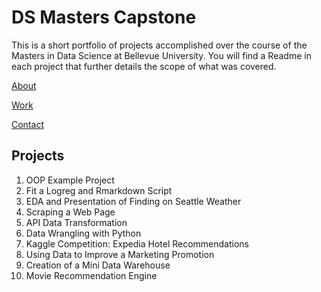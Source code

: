 # DS Masters Capstone

This is a short portfolio of projects accomplished over the course of the Masters in Data Science at Bellevue University. You will find a Readme in each project that further details the scope of what was covered. 

[About](docs/About.md)

[Work](docs/Work.md)

[Contact](docs/Contact.md)

## Projects
1. OOP Example Project
2. Fit a Logreg and Rmarkdown Script
3. EDA and Presentation of Finding on Seattle Weather
4. Scraping a Web Page
5. API Data Transformation
6. Data Wrangling with Python
7. Kaggle Competition: Expedia Hotel Recommendations
8. Using Data to Improve a Marketing Promotion 
9. Creation of a Mini Data Warehouse 
10. Movie Recommendation Engine

